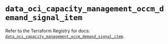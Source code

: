 # `data_oci_capacity_management_occm_demand_signal_item`

Refer to the Terraform Registry for docs: [`data_oci_capacity_management_occm_demand_signal_item`](https://registry.terraform.io/providers/hashicorp/oci/7.19.0/docs/data-sources/capacity_management_occm_demand_signal_item).
